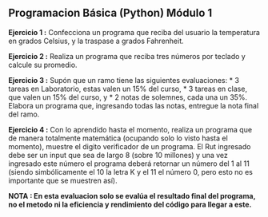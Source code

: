 Programacion Básica (Python) Módulo 1
-------------------------------------

<b>Ejercicio 1 :</b> Confecciona un programa que reciba del usuario la temperatura en grados Celsius, y la traspase a grados Fahrenheit.

<b>Ejercicio 2 :</b>  Realiza un programa que reciba tres números por teclado y calcule su promedio.

<b>Ejercicio 3 :</b> Supón que un ramo tiene las siguientes evaluaciones: 
              * 3 tareas en Laboratorio, estas valen un 15% del curso, 
              * 3 tareas en clase, que valen un 15% del curso, y
              * 2 notas de solemnes, cada una un 35%.
              Elabora un programa que, ingresando todas las notas, entregue la nota final del ramo.
              
<b>Ejercicio 4 :</b> Con lo aprendido hasta el momento, realiza un programa que de manera totalmente matemática 
              (ocupando solo lo visto hasta el momento), muestre el digito verificador de un programa. 
              El Rut ingresado debe ser un input que sea de largo 8 (sobre 10 millones) y una vez ingresado este 
              número el programa deberá retornar un número del 1 al 11 (siendo simbólicamente el 10 la letra K 
              y el 11 el número 0, pero esto no es importante que se muestren así).

<b>NOTA : En esta evaluacion solo se evalúa el resultado final del programa, no el metodo ni la eficiencia y rendimiento del código para llegar a este.</b>
